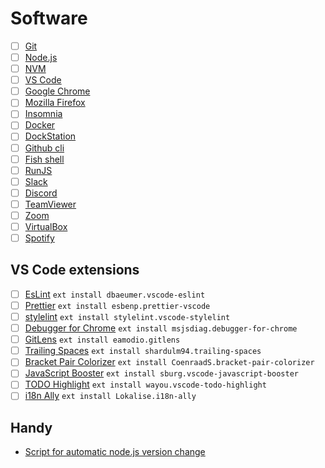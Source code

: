 # Software

- [ ] [Git](https://git-scm.com/)
- [ ] [Node.js](https://nodejs.org/)
- [ ] [NVM](https://github.com/nvm-sh/nvm)
- [ ] [VS Code](https://code.visualstudio.com/)
- [ ] [Google Chrome](https://www.google.com/chrome/)
- [ ] [Mozilla Firefox](https://www.mozilla.org/firefox)
- [ ] [Insomnia](https://insomnia.rest/)
- [ ] [Docker](https://www.docker.com/)
- [ ] [DockStation](https://dockstation.io/)
- [ ] [Github cli](https://github.com/cli/cli)
- [ ] [Fish shell](https://fishshell.com/)
- [ ] [RunJS](https://runjs.app/)
- [ ] [Slack](https://slack.com/)
- [ ] [Discord](https://discord.com/)
- [ ] [TeamViewer](https://www.teamviewer.com/pl/)
- [ ] [Zoom](https://zoom.us/)
- [ ] [VirtualBox](https://www.virtualbox.org/)
- [ ] [Spotify](https://www.spotify.com/)

## VS Code extensions

- [ ] [EsLint](https://marketplace.visualstudio.com/items?itemName=dbaeumer.vscode-eslint) `ext install dbaeumer.vscode-eslint`
- [ ] [Prettier](https://marketplace.visualstudio.com/items?itemName=esbenp.prettier-vscode) `ext install esbenp.prettier-vscode`
- [ ] [stylelint](https://marketplace.visualstudio.com/items?itemName=stylelint.vscode-stylelint) `ext install stylelint.vscode-stylelint`
- [ ] [Debugger for Chrome](https://marketplace.visualstudio.com/items?itemName=msjsdiag.debugger-for-chrome) `ext install msjsdiag.debugger-for-chrome`
- [ ] [GitLens](https://marketplace.visualstudio.com/items?itemName=eamodio.gitlens) `ext install eamodio.gitlens`
- [ ] [Trailing Spaces](https://marketplace.visualstudio.com/items?itemName=shardulm94.trailing-spaces) `ext install shardulm94.trailing-spaces`
- [ ] [Bracket Pair Colorizer](https://marketplace.visualstudio.com/items?itemName=CoenraadS.bracket-pair-colorizer) `ext install CoenraadS.bracket-pair-colorizer`
- [ ] [JavaScript Booster](https://marketplace.visualstudio.com/items?itemName=sburg.vscode-javascript-booster) `ext install sburg.vscode-javascript-booster`
- [ ] [TODO Highlight](https://marketplace.visualstudio.com/items?itemName=wayou.vscode-todo-highlight) `ext install wayou.vscode-todo-highlight`
- [ ] [i18n Ally](https://marketplace.visualstudio.com/items?itemName=lokalise.i18n-ally) `ext install Lokalise.i18n-ally`

## Handy

- [Script for automatic node.js version change](https://github.com/nvm-sh/nvm#deeper-shell-integration)
